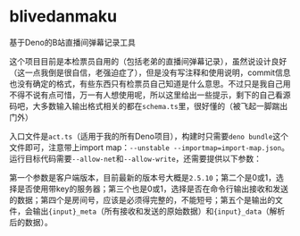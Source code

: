 # blivedanmaku

基于Deno的B站直播间弹幕记录工具

这个项目目前是本检票员自用的（包括老弟的直播间弹幕记录），虽然说设计良好（这一点我倒是很自信，老强迫症了），但是没有写注释和使用说明，commit信息也没有确定的格式，有些东西只有检票员自己知道是什么意思。不过只是我自己用不得不说有点可惜，万一有人想使用呢，所以这里给出一些提示，剩下的自己看源码吧，大多数输入输出格式相关的都在`schema.ts`里，很好懂的（被飞起一脚踹出门外）

入口文件是`act.ts`（适用于我的所有Deno项目），构建时只需要`deno bundle`这个文件即可，注意带上import map：`--unstable --importmap=import-map.json`。运行目标代码需要`--allow-net`和`--allow-write`，还需要提供以下参数：

第一个参数是客户端版本，目前最新的版本号大概是`2.5.10`；第二个是0或1，选择是否使用带key的服务器；第三个也是0或1，选择是否在命令行输出接收和发送的数据；第四个是房间号，应该是必须得完整的，不能短号；第五个是输出的文件，会输出`{input}_meta`（所有接收和发送的原始数据）和`{input}_data`（解析后的数据）。
